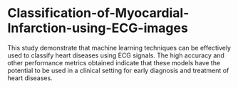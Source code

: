 # Classification-of-Myocardial-Infarction-using-ECG-images
This study demonstrate that machine learning techniques can be effectively used to classify heart diseases using ECG signals. The high accuracy and other performance metrics obtained indicate that these models have the potential to be used in a clinical setting for early diagnosis and treatment of heart diseases.
